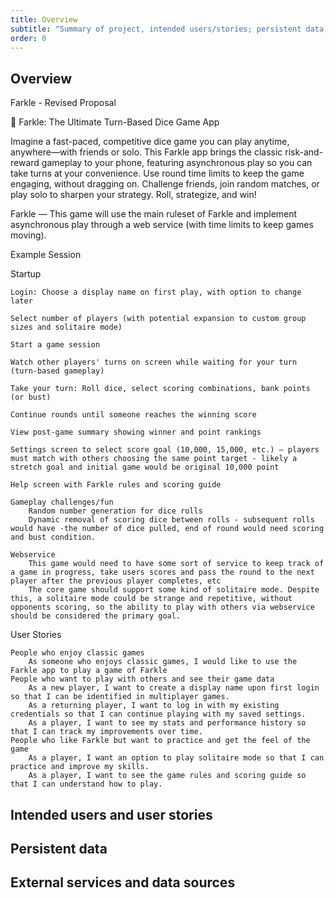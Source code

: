```yaml
---
title: Overview
subtitle: "Summary of project, intended users/stories; persistent data; external services."
order: 0
---
```


[//]: # (TODO Copy and update content from proposal to the sections below.)

## Overview
Farkle - Revised Proposal

🎲 Farkle: The Ultimate Turn-Based Dice Game App

Imagine a fast-paced, competitive dice game you can play anytime, anywhere—with friends or solo. This Farkle app brings the classic risk-and-reward gameplay to your phone, featuring asynchronous play so you can take turns at your convenience. Use round time limits to keep the game engaging, without dragging on. Challenge friends, join random matches, or play solo to sharpen your strategy. Roll, strategize, and win!

Farkle — This game will use the main ruleset of Farkle and implement asynchronous play through a web service (with time limits to keep games moving).

Example Session

Startup

    Login: Choose a display name on first play, with option to change later

    Select number of players (with potential expansion to custom group sizes and solitaire mode)

    Start a game session

    Watch other players' turns on screen while waiting for your turn (turn-based gameplay)

    Take your turn: Roll dice, select scoring combinations, bank points (or bust)

    Continue rounds until someone reaches the winning score

    View post-game summary showing winner and point rankings

    Settings screen to select score goal (10,000, 15,000, etc.) — players must match with others choosing the same point target - likely a stretch goal and initial game would be original 10,000 point

    Help screen with Farkle rules and scoring guide

    Gameplay challenges/fun
        Random number generation for dice rolls
        Dynamic removal of scoring dice between rolls - subsequent rolls would have -the number of dice pulled, end of round would need scoring and bust condition.

    Webservice
        This game would need to have some sort of service to keep track of a game in progress, take users scores and pass the round to the next player after the previous player completes, etc
        The core game should support some kind of solitaire mode. Despite this, a solitaire mode could be strange and repetitive, without opponents scoring, so the ability to play with others via webservice should be considered the primary goal.

User Stories

    People who enjoy classic games
        As someone who enjoys classic games, I would like to use the Farkle app to play a game of Farkle
    People who want to play with others and see their game data
        As a new player, I want to create a display name upon first login so that I can be identified in multiplayer games.
        As a returning player, I want to log in with my existing credentials so that I can continue playing with my saved settings.
        As a player, I want to see my stats and performance history so that I can track my improvements over time.
    People who like Farkle but want to practice and get the feel of the game
        As a player, I want an option to play solitaire mode so that I can practice and improve my skills.
        As a player, I want to see the game rules and scoring guide so that I can understand how to play.


## Intended users and user stories

## Persistent data

## External services and data sources